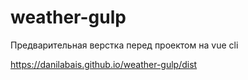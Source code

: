 # weather-gulp
Предварительная верстка перед проектом на vue cli

https://danilabais.github.io/weather-gulp/dist
